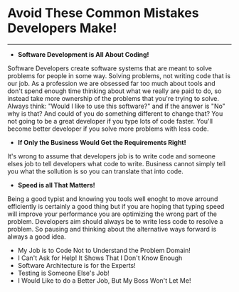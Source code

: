 # Avoid These Common Mistakes Developers Make!
---
 - **Software Development is All About Coding!**

Software Developers create software systems that are meant to solve problems for people in some way. Solving problems, not writing code that is our job. As a profession we are obsessed far too much about tools and don't spend enough time thinking about what we really are paid to do, so instead take more ownership of the problems that you're trying to solve. Always think: "Would I like to use this software?" and if the answer is "No" why is that? And could of you do something different to change that? You not going to be a great developer if you type lots of code faster. You'll become better developer if you solve more problems with less code.

 - **If Only the Business Would Get the Requirements Right!**
 
It's wrong to assume that developers job is to write code and someone elses job to tell developers what code to write. Business cannot simply tell you what the sollution is so you can translate that into code.
 
 - **Speed is all That Matters!**

Being a good typist and knowing you tools well enoght to move arround efficiently is certainly a good thing but if you are hoping that typing speed will improve your performance you are optimizing the wrong part of the problem. Developers aim should always be to write less code to resolve a problem. So pausing and thinking about the alternative ways forward is always a good idea.

 - My Job is to Code Not to Understand the Problem Domain!
 - I Can't Ask for Help! It Shows That I Don't Know Enough
 - Software Architecture is for the Experts!
 - Testing is Someone Else's Job!
 - I Would Like to do a Better Job, But My Boss Won't Let Me!
